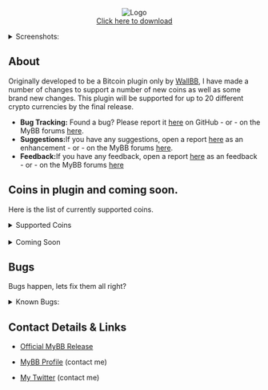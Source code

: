 <p align="center">
  <img src="https://i.imgur.com/zOvjw4P.png" title="Logo"  />
  <br>
  <a align="center" href="https://github.com/Admixing/CryptoPrice-MyBB">Click here to download</a>
  <br />
</p>

<details> 
  <summary>Screenshots:</summary>
  <img src="https://i.imgur.com/4pTSfUC.png" />
  <img src="https://i.imgur.com/eQbfdGf.png" />
</details>

## About
Originally developed to be a Bitcoin plugin only by <a href="https://github.com/WallBB" target="_blank">WallBB</a>, I have made a number of changes to support a number of new coins as well as some brand new changes. This plugin will be supported for up to 20 different crypto currencies by the final release.
<ul><li><b>Bug Tracking:</b> Found a bug? Please report it <a href="https://github.com/Admixing/CryptoPrice-MyBB/issues">here</a> on GitHub - or - on the MyBB forums <a href="#" target="_blank">here</a>.</li>
<li><b>Suggestions:</b>If you have any suggestions, open a report <a href="https://github.com/Admixing/CryptoPrice-MyBB/issues">here</a> as an enhancement - or - on the MyBB forums <a href="#" target="_blank">here</a>.</li>
<li><b>Feedback:</b>If you have any feedback, open a report <a href="https://github.com/Admixing/CryptoPrice-MyBB/issues">here</a> as an feedback - or - on the MyBB forums <a href="#" target="_blank">here</a></li></ul>

## Coins in plugin and coming soon.
Here is the list of currently supported coins.
<details> 
  <summary>Supported Coins</summary>
  <ul><li>Bitcoin</li> <li>Ethereum</li> <li>Ripple</li> <li>Bitcoin-Cash</li> <li>Eosio</li> <li>Litecoin</li></ul>
</details>
<br />
<details> 
  <summary>Coming Soon</summary>
  <ul><li>Cardano</li> <li>Stellar</li> <li>Dash</li> <li>Ethereum-Classic</li> <li>Monero</li> <li>zCash</li> <li>Iota</li></ul>
</details>

## Bugs
Bugs happen, lets fix them all right?
<details> 
  <summary>Known Bugs:</summary>
  <ul><li>No bugs found. </li></ul>
</details>


## Contact Details & Links
<ul><li><a href="#" target="_blank">Official MyBB Release</a></li></ul>
<ul><li><a href="https://community.mybb.com/user-77508.html" target="_blank">MyBB Profile</a> (contact me)</li></ul>
<ul><li><a href="https://twitter.com/Admixing" target="_blank">My Twitter</a> (contact me)</li></ul>
